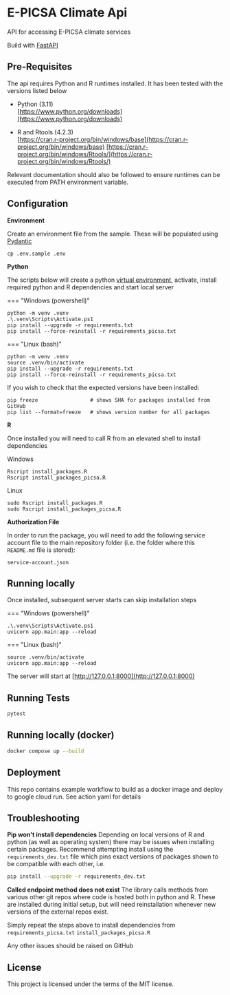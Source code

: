 # E-PICSA Climate Api

API for accessing E-PICSA climate services

Build with [FastAPI](https://fastapi.tiangolo.com/)

## Pre-Requisites

The api requires Python and R runtimes installed. It has been tested with the versions listed below

- Python (3.11)  
  [https://www.python.org/downloads](https://www.python.org/downloads)

- R and Rtools (4.2.3)  
  [https://cran.r-project.org/bin/windows/base](https://cran.r-project.org/bin/windows/base)
  [https://cran.r-project.org/bin/windows/Rtools/](https://cran.r-project.org/bin/windows/Rtools/)

Relevant documentation should also be followed to ensure runtimes can be executed from PATH environment variable.

## Configuration

**Environment**

Create an environment file from the sample. These will be populated using [Pydantic](https://docs.pydantic.dev/usage/settings/)

```
cp .env.sample .env
```

**Python**

The scripts below will create a python [virtual environment](https://docs.python.org/3/library/venv.html), activate, install required python and R dependencies and start local server

=== "Windows (powershell)"

    python -m venv .venv
    .\.venv\Scripts\Activate.ps1
    pip install --upgrade -r requirements.txt
    pip install --force-reinstall -r requirements_picsa.txt

=== "Linux (bash)"

    python -m venv .venv
    source .venv/bin/activate
    pip install --upgrade -r requirements.txt
    pip install --force-reinstall -r requirements_picsa.txt

If you wish to check that the expected versions have been installed:

```
pip freeze                 # shows SHA for packages installed from GitHub
pip list --format=freeze   # shows version number for all packages
```

**R**

Once installed you will need to call R from an elevated shell to install dependencies

Windows

```
Rscript install_packages.R
Rscript install_packages_picsa.R
```

Linux

```
sudo Rscript install_packages.R
sudo Rscript install_packages_picsa.R
```

**Authorization File**

In order to run the package, you will need to add the following service account file to the main repository folder (i.e. the folder where this `README.md` file is stored):

```
service-account.json
```

## Running locally

Once installed, subsequent server starts can skip installation steps

=== "Windows (powershell)"

    .\.venv\Scripts\Activate.ps1
    uvicorn app.main:app --reload

=== "Linux (bash)"

    source .venv/bin/activate
    uvicorn app.main:app --reload

The server will start at [http://127.0.0.1:8000](http://127.0.0.1:8000)

## Running Tests

```py
pytest
```

## Running locally (docker)

```sh
docker compose up --build
```

## Deployment

This repo contains example workflow to build as a docker image and deploy to google cloud run. See action yaml for details

## Troubleshooting

**Pip won't install dependencies**
Depending on local versions of R and python (as well as operating system) there may be issues when installing certain packages. Recommend attempting install using the `requirements_dev.txt` file which pins exact versions of packages shown to be compatible with each other, i.e.

```sh
pip install --upgrade -r requirements_dev.txt
```

**Called endpoint method does not exist**
The library calls methods from various other git repos where code is hosted both in python and R. These are installed during initial setup, but will need reinstallation whenever new versions of the external repos exist.

Simply repeat the steps above to install dependencies from `requirements_picsa.txt` `install_packages_picsa.R`

Any other issues should be raised on GitHub

## License

This project is licensed under the terms of the MIT license.
